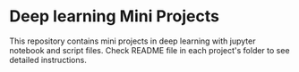 # Deep learning Mini Projects

This repository contains mini projects in deep learning with jupyter notebook and script files. Check README file in each project's folder to see detailed instructions. 

